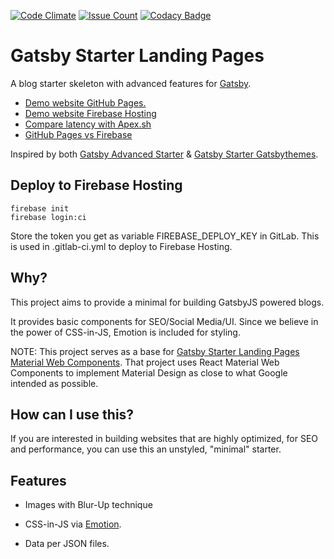 [![Code Climate](https://codeclimate.com/github/fashionunited/gatsby-starter-landing-pages/badges/gpa.svg)](https://codeclimate.com/github/fashionunited/gatsby-starter-landing-pages)
[![Issue Count](https://codeclimate.com/github/fashionunited/gatsby-starter-landing-pages/badges/issue_count.svg)](https://codeclimate.com/github/fashionunited/gatsby-starter-landing-pages)
[![Codacy Badge](https://api.codacy.com/project/badge/Grade/990fb54ea8094f2aa0ed77f14e859820)](https://www.codacy.com/app/fashionunited/gatsby-starter-landing-pages?utm_source=github.com&utm_medium=referral&utm_content=fashionunited/gatsby-starter-landing-pages&utm_campaign=Badge_Grade)

# Gatsby Starter Landing Pages

A blog starter skeleton with advanced features for [Gatsby](https://github.com/gatsbyjs/gatsby/).

* [Demo website GitHub Pages.](https://fashionunited.github.io/gatsby-starter-landing-pages/)
* [Demo website Firebase Hosting](https://gatsby-starter-landing-pages.firebaseapp.com/)
* [Compare latency with Apex.sh](https://latency.apex.sh/?url=https%3A%2F%2Ffashionunited.com&compare=https%3A%2F%2Fgatsby-starter-landing-pages.firebaseapp.com/)
* [GitHub Pages vs Firebase](https://latency.apex.sh/?url=https%3A%2F%2Ffashionunited.github.io/gatsby-starter-landing-pages/&compare=https%3A%2F%2Fgatsby-starter-landing-pages.firebaseapp.com/)

Inspired by both [Gatsby Advanced Starter](https://github.com/Vagr9K/gatsby-advanced-starter) & [Gatsby Starter Gatsbythemes](https://github.com/saschajullmann/gatsby-starter-gatsbythemes).

## Deploy to Firebase Hosting

    firebase init
    firebase login:ci

Store the token you get as variable FIREBASE_DEPLOY_KEY in GitLab. This is used in .gitlab-ci.yml to deploy to Firebase Hosting.

## Why?

This project aims to provide a minimal for building GatsbyJS powered blogs.

It provides basic components for SEO/Social Media/UI. Since we believe in the power of CSS-in-JS, Emotion is included for styling.

NOTE: This project serves as a base for [Gatsby Starter Landing Pages Material Web Components](https://github.com/fashionunited/gatsby-starter-landing-pages-material-web-components). That project uses React Material Web Components to implement Material Design as close to what Google intended as possible.

## How can I use this?

If you are interested in building websites that are highly optimized, for SEO and performance, you can use this an unstyled, "minimal" starter.

## Features

* Images with Blur-Up technique

* CSS-in-JS via [Emotion](https://github.com/emotion-js/emotion).
  <!-- * Jest and Enzyme for testing.
* Eslint in dev mode with the airbnb config and prettier formatting rules.
* React 16. -->
  <!-- * A basic blog, with posts under src/pages/blog. There's also a script which creates a new Blog entry (post.sh). -->
* Data per JSON files.
  <!-- * A few basic components (Navigation, Footer, Layout).
* Layout components make use of [Styled-System](https://github.com/jxnblk/styled-system).
* Google Analytics (you just have to enter your tracking-id).
* Gatsby-Plugin-Offline which includes Service Workers.
* [Prettier](https://github.com/prettier/prettier) for a uniform codebase.
* [Normalize](https://github.com/necolas/normalize.css/) css (7.0).
* [Feather](https://feather.netlify.com/) icons.
* Font styles taken from [Tachyons](http://tachyons.io/). -->

- Blazing fast loading times thanks to pre-rendered HTML and automatic chunk loading of JS files
- Separate components for everything
- High configurability:
  * User information
  * User social profiles
  * Copyright information
  * More!
- Author segment
  * Name
  * Location
  * Description
  * Links
  * Follow Me button
- Posts in Markdown
  * Code syntax highlighting
  * Embed YouTube videos
  * Embed Tweets
- Tags
  * Separate page for posts under each tag
- Categories
  * Separate page for posts under each category
- Disqus support
  * Notifications about new disqus comments
- Google Analytics support
- NPM scripts for GitHub Pages deployment
- Social features
  * Twitter tweet button
  * Facebook share/share count
  * Reddit share/share count
  * Google+ share button
  * LinkedIn share button
  * Telegram share button
- SEO
  * Sitemap generation
  * robots.txt
  * General description tags
  * Schema.org JSONLD (Google Rich Snippets)
  * OpenGraph Tags (Facebook/Google+/Pinterest)
  * Twitter Tags (Twitter Cards)
- RSS feeds
- Loading progress for slow networks
- Offline support
- Web App Manifest support
- Development tools
  * ESLint for linting
  * Prettier for code style
  * Remark-Lint for linting Markdown
  * write-good for linting English prose
  * gh-pages for deploying to GitHub pages
  * CodeClimate configuration file and badge

NOTE: Feel free to check out [Gatsby Starter Landing Pages Material Web Components](https://github.com/fashionunited/gatsby-starter-landing-pages-material-web-components) if you are interested in a more opinionated starter with Material Design in mind.

## Getting Started

Install this starter (assuming [Gatsby](https://github.com/gatsbyjs/gatsby/) is installed) by running from your CLI:

```sh
gatsby new YourProjectName https://github.com/fashionunited/gatsby-starter-landing-pages
npm install # or yarn install
npm run develop # or gatsby develop
```

Or you can fork the project, make your changes there and merge new features when needed.

Alternatively:

```sh
git clone https://github.com/fashionunited/gatsby-starter-landing-pages YourProjectName # Clone the project
cd YourProjectname
rm -rf .git # So you can have your own changes stored in VCS.
npm install # or yarn install
npm run develop # or gatsby develop
```

## Configuration

Edit the export object in `data/SiteConfig`:

```js
module.exports = {
  blogPostDir: "sample-posts", // The name of directory that contains your posts.
  employerBrandingPagesDir: "employer-branding-pages",
  brandingPagesDir: "branding-pages",
  workingAtPagesDir: "working-at-pages",
  jobLandingPagesDir: "job-landing-pages",
  siteTitle: "Gatsby Starter Landing Pages", // Site title.
  siteTitleAlt: "GatsbyJS Starter Landing Pages", // Alternative site title for SEO.
  siteLogo: "/logos/logo-1024.png", // Logo used for SEO and manifest.
  siteUrl: "https://fashionunited.github.io", // Domain of your website without pathPrefix.
  pathPrefix: "/blog", // Prefixes all links. For cases when deployed to example.github.io/blog/.
  siteDescription: "If you do what you did, you get what you got.", // Website description used for RSS feeds/meta description tag.
  siteRss: "/rss.xml", // Path to the RSS file.
  siteFBAppID: "XXXXXXXXXXXXXXXX", // FB Application ID for using app insights
  googleTagManagerID: "GTM-XXXXXXX",
  disqusShortname: "https-fashionunited-github-io-gatsby-starter-landing-pages", // Disqus shortname.
  postDefaultCategoryID: "Fashion", // Default category for posts.
  userName: "Fashionista", // Username to display in the author segment.
  userTwitter: "", // Optionally renders "Follow Me" in the UserInfo segment.
  userLocation: "Catwalk, Paris", // User location to display in the author segment.
  userAvatar: "https://api.adorable.io/avatars/150/test.png", // User avatar to display in the author segment.
  userDescription:
    "I didn't consider myself a fashion designer at all at the time of punk. I was just using fashion as a way to express my resistance and to be rebellious. I came from the country, and by the time I got to London, I considered myself to be very stupid. It was my ambition to understand the world I live in.", // User description to display in the author segment.
  // Links to social profiles/projects you want to display in the author segment/navigation bar.
  userLinks: [
    {
      label: "GitHub",
      url: "https://github.com/fashionunited/gatsby-starter-landing-pages",
      iconClassName: "fa fa-github"
    },
    {
      label: "Twitter",
      url: "https://twitter.com/fashionunited",
      iconClassName: "fa fa-twitter"
    },
    {
      label: "Email",
      url: "mailto:info@fashionunited.com",
      iconClassName: "fa fa-envelope"
    }
  ],
  copyright: "Copyright ©2018. ", // Copyright string for the footer of the website and RSS feed.
  themeColor: "#c62828", // Used for setting manifest and progress theme colors.
  backgroundColor: "#e0e0e0" // Used for setting manifest background color.
};
```

You can also optionally set `pathPrefix`:

```js
module.exports = {
  // Note: it must *not* have a trailing slash.
  pathPrefix: "/gatsby-starter-landing-pages" // Prefixes all links. For cases when deployed to example.github.io/gatsby-starter-landing-pages/.
};
```

WARNING: Make sure to edit `static/robots.txt` to include your domain for the sitemap!
